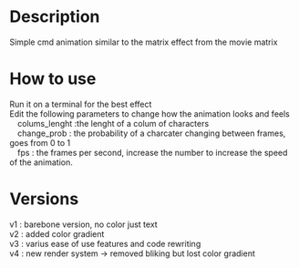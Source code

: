 # Description
Simple cmd animation similar to the matrix effect from the movie matrix

# How to use
Run it on a terminal for the best effect <br/>
Edit the following parameters to change how the animation looks and feels <br/>
&emsp;colums_lenght :the lenght of a colum of characters <br/>
&emsp;change_prob : the probability of a charcater changing between frames, goes from 0 to 1 <br/>
&emsp;fps : the frames per second, increase the number to increase the speed of the animation. <br/>

# Versions
v1 : barebone version, no color just text <br/>
v2 : added color gradient <br/>
v3 : varius ease of use features and code rewriting <br/>
v4 : new render system -> removed bliking but lost color gradient <br/>
